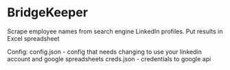 # BridgeKeeper


Scrape employee names from search engine LinkedIn profiles. Put results in Excel spreadsheet

Config:
config.json - config that needs changing to use your linkedin account and google spreadsheets
creds.json - credentials to google api
